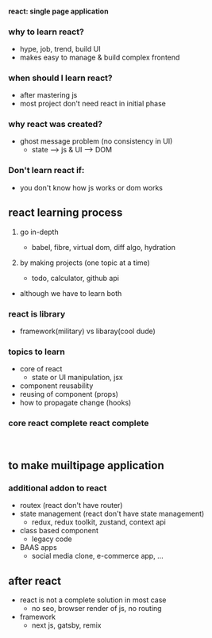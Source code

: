 #### react: single page application

### why to learn react?
- hype, job, trend, build UI
- makes easy to manage & build complex frontend

### when should I learn react?
- after mastering js
- most project don't need react in initial phase

### why react was created?
- ghost message problem (no consistency in UI)
    - state --> js & UI --> DOM

### Don't learn react if:
-  you don't know how js works or dom works


## react learning process
1. go in-depth
    - babel, fibre, virtual dom, diff algo, hydration

2. by making projects (one topic at a time)
    - todo, calculator, github api

- although we have to learn both

### react is library
- framework(military) vs libaray(cool dude)

### topics to learn
- core of react
    - state or UI manipulation, jsx
- component reusability
- reusing of component (props)
- how to propagate change (hooks)

### core react complete react complete
<br>


## to make muiltipage application
### additional addon to react
- routex (react don't have router)
- state management (react don't have state management)
    - redux, redux toolkit, zustand, context api
- class based component
    - legacy code
- BAAS apps
    - social media clone, e-commerce app, ...


## after react
- react is not a complete solution in most case
    - no seo, browser render of js, no routing
- framework
    - next js, gatsby, remix